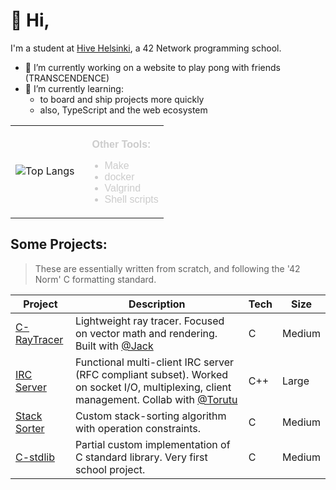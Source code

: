 # :vulcan_salute: Hi,

I'm a student at [Hive Helsinki](https://www.hive.fi/), a 42 Network programming school.


- 🔭 I’m currently working on a website to play pong with friends (TRANSCENDENCE)
- 🌱 I’m currently learning:
  - to board and ship projects more quickly
  - also, TypeScript and the web ecosystem

<table>
  <tr>
    <td>

![Top Langs](https://github-readme-stats.vercel.app/api/top-langs/?username=BrunoPosa&layout=compact&theme=dark)
    </td>
    <td style="vertical-align: top; padding-top: 5px; padding-left: 20px; font-family: Arial, sans-serif; color: #ccc;">

<strong>Other Tools:</strong>
<ul style="list-style-type: disc; margin-top: 5px; padding-left: 20px;">
  <li>Make</li>
  <li>docker</li>
  <li>Valgrind</li>
  <li>Shell scripts</li>
</ul>
    </td>
  </tr>
</table>

## Some Projects:

> These are essentially written from scratch, and following the '42 Norm' C formatting standard.

| Project | Description | Tech | Size |
|--------|-------------|------|------|
| [C-RayTracer](https://github.com/BrunoPosa/C-RayTracer) | Lightweight ray tracer. Focused on vector math and rendering. Built with [@Jack](https://github.com/jackwaddington) | C | Medium |
| [IRC Server](https://github.com/BrunoPosa/IRC-Server) | Functional multi-client IRC server (RFC compliant subset). Worked on socket I/O, multiplexing, client management. Collab with [@Torutu](https://github.com/Torutu) | C++ | Large |
| [Stack Sorter](https://github.com/BrunoPosa/Stack-Sort) | Custom stack-sorting algorithm with operation constraints. | C | Medium |
| [C-stdlib](https://github.com/BrunoPosa/libft) | Partial custom implementation of C standard library. Very first school project. | C | Medium |
